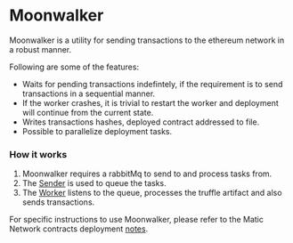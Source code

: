# Moonwalker

Moonwalker is a utility for sending transactions to the ethereum network in a robust manner.

Following are some of the features:
- Waits for pending transactions indefintely, if the requirement is to send transactions in a sequential manner.
- If the worker crashes, it is trivial to restart the worker and deployment will continue from the current state.
- Writes transactions hashes, deployed contract addressed to file.
- Possible to parallelize deployment tasks.

### How it works
1. Moonwalker requires a rabbitMq to send to and process tasks from.
2. The [Sender](./src/Sender.ts) is used to queue the tasks.
3. The [Worker](./src/Worker.ts) listens to the queue, processes the truffle artifact and also sends transactions.

For specific instructions to use Moonwalker, please refer to the Matic Network contracts deployment [notes](https://github.com/maticnetwork/contracts/tree/release-betaV2/moonwalker-migrations).
